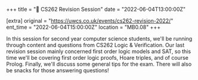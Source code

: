 +++
title = "🧠 CS262 Revision Session"
date = "2022-06-04T13:00:00Z"

[extra]
original = "https://uwcs.co.uk/events/cs262-revision-2022/"    
ent_time = "2022-06-04T15:00:00Z"
location = "MB0.08"
+++

In this session for second year computer science students, we'll be running through content and questions from CS262 Logic & Verification. Our last revision session mainly concerned first order logic models and SAT, so this time we'll be covering first order logic proofs, Hoare triples, and of course Prolog. Finally, we'll discuss some general tips for the exam. There will also be snacks for those answering questions\!

